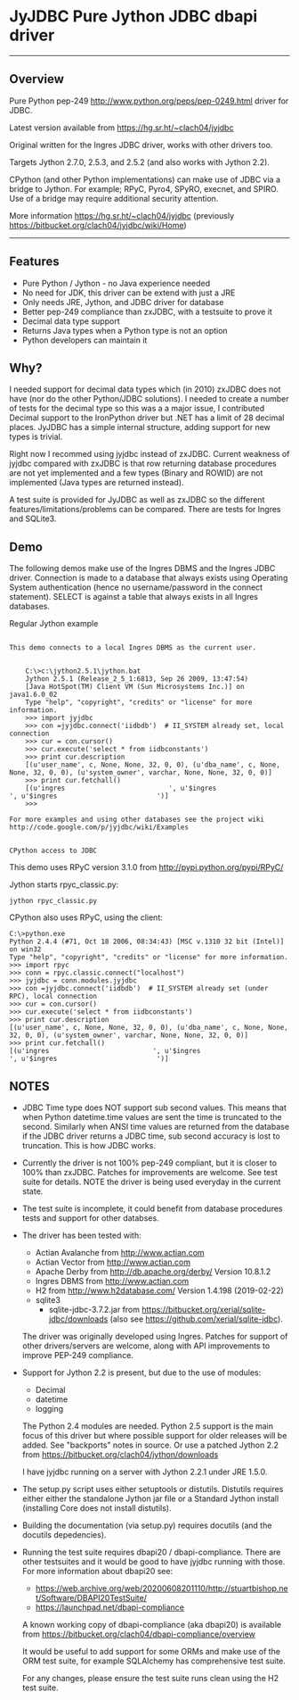 JyJDBC Pure Jython JDBC dbapi driver
========================================

--------

Overview
--------

Pure Python pep-249 http://www.python.org/peps/pep-0249.html driver for JDBC.

Latest version available from https://hg.sr.ht/~clach04/jyjdbc

Original written for the Ingres JDBC driver, works with other drivers too.

Targets Jython 2.7.0, 2.5.3, and 2.5.2 (and also works with Jython 2.2).

CPython (and other Python implementations) can make use of JDBC
via a bridge to Jython. For example; RPyC, Pyro4, SPyRO, execnet, and SPIRO.
Use of a bridge may require additional security attention.

More information https://hg.sr.ht/~clach04/jyjdbc (previously https://bitbucket.org/clach04/jyjdbc/wiki/Home)

--------

Features
--------

-   Pure Python / Jython - no Java experience needed
-   No need for JDK, this driver can be extend with just a JRE
-   Only needs JRE, Jython, and JDBC driver for database
-   Better pep-249 compliance than zxJDBC, with a testsuite to prove it
-   Decimal data type support
-   Returns Java types when a Python type is not an option
-   Python developers can maintain it


Why?
----

I needed support for decimal data types which (in 2010) zxJDBC does not have
(nor do the other Python/JDBC solutions). I needed to create a number of
tests for the decimal type so this was a a major issue, I contributed
Decimal support to the IronPython driver but .NET has a limit of 28 decimal
places. JyJDBC has a simple internal structure, adding support for new
types is trivial.

Right now I recommed using jyjdbc instead of zxJDBC. Current weakness of
jyjdbc compared with zxJDBC is that row returning database procedures are
not yet implemented and a few types (Binary and ROWID) are not implemented
(Java types are returned instead).

A test suite is provided for JyJDBC as well as zxJDBC so the different
features/limitations/problems can be compared. There are tests for
Ingres and SQLite3.


Demo
----

The following demos make use of the Ingres DBMS and the Ingres JDBC driver.
Connection is made to a database that always exists using Operating System
authentication (hence no username/password in the connect statement).
SELECT is against a table that always exists in all Ingres databases.


Regular Jython example
~~~~~~~~~~~~~~~~~~~~~~

This demo connects to a local Ingres DBMS as the current user.


    C:\>c:\jython2.5.1\jython.bat
    Jython 2.5.1 (Release_2_5_1:6813, Sep 26 2009, 13:47:54)
    [Java HotSpot(TM) Client VM (Sun Microsystems Inc.)] on java1.6.0_02
    Type "help", "copyright", "credits" or "license" for more information.
    >>> import jyjdbc
    >>> con =jyjdbc.connect('iidbdb')  # II_SYSTEM already set, local connection
    >>> cur = con.cursor()
    >>> cur.execute('select * from iidbconstants')
    >>> print cur.description
    [(u'user_name', c, None, None, 32, 0, 0), (u'dba_name', c, None, None, 32, 0, 0), (u'system_owner', varchar, None, None, 32, 0, 0)]
    >>> print cur.fetchall()
    [(u'ingres                          ', u'$ingres                         ', u'$ingres                         ')]
    >>>

For more examples and using other databases see the project wiki
http://code.google.com/p/jyjdbc/wiki/Examples


CPython access to JDBC
~~~~~~~~~~~~~~~~~~~~~~

This demo uses RPyC version 3.1.0 from http://pypi.python.org/pypi/RPyC/

Jython starts rpyc_classic.py:


    jython rpyc_classic.py


CPython also uses RPyC, using the client:


    C:\>python.exe
    Python 2.4.4 (#71, Oct 18 2006, 08:34:43) [MSC v.1310 32 bit (Intel)] on win32
    Type "help", "copyright", "credits" or "license" for more information.
    >>> import rpyc
    >>> conn = rpyc.classic.connect("localhost")
    >>> jyjdbc = conn.modules.jyjdbc
    >>> con =jyjdbc.connect('iidbdb')  # II_SYSTEM already set (under RPC), local connection
    >>> cur = con.cursor()
    >>> cur.execute('select * from iidbconstants')
    >>> print cur.description
    [(u'user_name', c, None, None, 32, 0, 0), (u'dba_name', c, None, None, 32, 0, 0), (u'system_owner', varchar, None, None, 32, 0, 0)]
    >>> print cur.fetchall()
    [(u'ingres                          ', u'$ingres                         ', u'$ingres                         ')]



NOTES
-----

-   JDBC Time type does NOT support sub second values.
    This means that when Python datetime.time values are sent the time is
    truncated to the second. Similarly when ANSI time values are returned
    from the database if the JDBC driver returns a JDBC time, sub second
    accuracy is lost to truncation. This is how JDBC works.

-   Currently the driver is not 100% pep-249 compliant, but it is closer
    to 100% than zxJDBC. Patches for improvements are welcome.
    See test suite for details. NOTE the driver is being used everyday in
    the current state.

-   The test suite is incomplete, it could benefit from database procedures
    tests and support for other databses.

-   The driver has been tested with:

    -   Actian Avalanche from http://www.actian.com
    -   Actian Vector from http://www.actian.com
    -   Apache Derby from http://db.apache.org/derby/
        Version 10.8.1.2
    -   Ingres DBMS from http://www.actian.com
    -   H2 from http://www.h2database.com/
        Version 1.4.198 (2019-02-22)
    -   sqlite3
        -   sqlite-jdbc-3.7.2.jar from https://bitbucket.org/xerial/sqlite-jdbc/downloads
            (also see https://github.com/xerial/sqlite-jdbc).

    The driver was originally developed using Ingres.
    Patches for support of other drivers/servers are welcome,
    along with API improvements to improve PEP-249 compliance.

-   Support for Jython 2.2 is present, but due to the use of modules:

    -   Decimal
    -   datetime
    -   logging
    
    The Python 2.4 modules are needed. Python 2.5 support is
    the main focus of this driver but where possible support for older
    releases will be added. See "backports" notes in source. Or use
    a patched Jython 2.2 from https://bitbucket.org/clach04/jython/downloads
    
    I have jyjdbc running on a server with Jython 2.2.1 under JRE 1.5.0.

-   The setup.py script uses either setuptools or distutils. Distutils
    requires either either the standalone Jython jar file or a Standard
    Jython install (installing Core does not install distutils).

-   Building the documentation (via setup.py) requires docutils (and the
    docutils depedencies).

-   Running the test suite requires dbapi20 / dbapi-compliance. There are
    other testsuites and it would be good to have jyjdbc running with those.
    For more information about dbapi20 see:

    -   https://web.archive.org/web/20200608201110/http://stuartbishop.net/Software/DBAPI20TestSuite/
    -   https://launchpad.net/dbapi-compliance

    A known working copy of dbapi-compliance (aka dbapi20) is available
    from https://bitbucket.org/clach04/dbapi-compliance/overview

    It would be useful to add support for some ORMs and make use of the ORM
    test suite, for example SQLAlchemy has comprehensive test suite.

    For any changes, please ensure the test suite runs clean using the H2 test
    suite.
